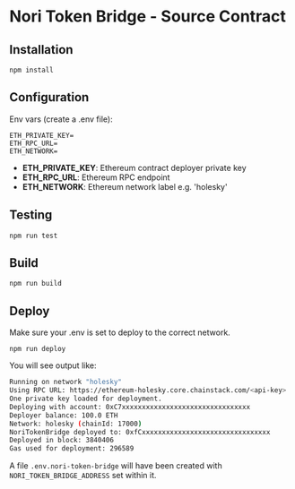 # Nori Token Bridge - Source Contract

## Installation

`npm install`

## Configuration

Env vars (create a .env file):

```
ETH_PRIVATE_KEY=
ETH_RPC_URL=
ETH_NETWORK=
```

- **ETH_PRIVATE_KEY**: Ethereum contract deployer private key
- **ETH_RPC_URL**: Ethereum RPC endpoint
- **ETH_NETWORK**: Ethereum network label e.g. 'holesky'

## Testing

`npm run test`

## Build

`npm run build`

## Deploy

Make sure your .env is set to deploy to the correct network.

`npm run deploy`

You will see output like:

```sh
Running on network "holesky"
Using RPC URL: https://ethereum-holesky.core.chainstack.com/<api-key>
One private key loaded for deployment.
Deploying with account: 0xC7xxxxxxxxxxxxxxxxxxxxxxxxxxxxxxxx
Deployer balance: 100.0 ETH
Network: holesky (chainId: 17000)
NoriTokenBridge deployed to: 0xfCxxxxxxxxxxxxxxxxxxxxxxxxxxxxxxxx
Deployed in block: 3840406
Gas used for deployment: 296589
```

A file `.env.nori-token-bridge` will have been created with `NORI_TOKEN_BRIDGE_ADDRESS` set within it.